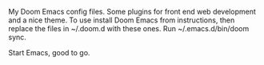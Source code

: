 My Doom Emacs config files. Some plugins for front end web development and a nice theme. To use install Doom Emacs from instructions, then replace the files in ~/.doom.d with these ones. Run ~/.emacs.d/bin/doom sync.

Start Emacs, good to go.
